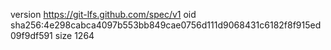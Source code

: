 version https://git-lfs.github.com/spec/v1
oid sha256:4e298cabca4097b553bb849cae0756d111d9068431c6182f8f915ed09f9df591
size 1264
